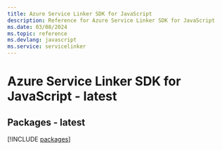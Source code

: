 ```yaml
---
title: Azure Service Linker SDK for JavaScript
description: Reference for Azure Service Linker SDK for JavaScript
ms.date: 03/08/2024
ms.topic: reference
ms.devlang: javascript
ms.service: servicelinker
---
```

# Azure Service Linker SDK for JavaScript - latest
## Packages - latest
[!INCLUDE [packages](service-linker-index.md)]
